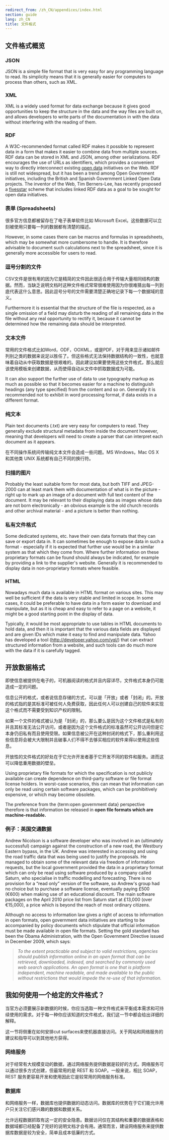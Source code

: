 ```yaml
---
redirect_from: /zh_CN/appendices/index.html
section: guide
lang: zh_CN
title: 文件格式
---
```


## 文件格式概览

### JSON

JSON is a simple file format that is very easy for any programming language to read. Its simplicity means that it is generally easier for computers to process than others, such as XML.

### XML

XML is a widely used format for data exchange because it gives good opportunities to keep the structure in the data and the way files are built on, and allows developers to write parts of the documentation in with the data without interfering with the reading of them.

### RDF

A W3C-recommended format called RDF makes it possible to represent data in a form that makes it easier to combine data from multiple sources. RDF data can be stored in XML and JSON, among other serializations. RDF encourages the use of URLs as identifiers, which provides a convenient way to directly interconnect existing [open data](/glossary/zh_CN/terms/open-data/) initiatives on the Web. RDF is still not widespread, but it has been a trend among Open Government initiatives, including the British and Spanish Government Linked Open Data projects. The inventor of the Web, Tim Berners-Lee, has recently proposed a [fivesstar](http://lab.linkeddata.deri.ie/2010/star-scheme-by-example/) scheme that includes linked RDF data as a goal to be sought for open data initiatives.

### 表单 (Spreadsheets)

很多官方信息都被留存在了电子表单软件比如 Microsoft Excel。这些数据可以立刻被使用只要每一列的数据都有清楚的描述。

However, in some cases there can be macros and formulas in spreadsheets, which may be somewhat more cumbersome to handle. It is therefore advisable to document such calculations next to the spreadsheet, since it is generally more accessible for users to read.

### 逗号分割的文件

CSV文件是很有用的因为它是精简的文件因此很适合用于传输大量相同结构的数据。然而，当缺乏说明文档时这种文件格式常常很难使用因为你很难猜出每一列到底代表这什么意思。因此逗号分号的文件需要清楚正确地记录下每一个数据域的意义。

Furthermore it is essential that the structure of the file is respected, as a single omission of a field may disturb the reading of all remaining data in the file without any real opportunity to rectify it, because it cannot be determined how the remaining data should be interpreted.

### 文本文件

常用的文件格式比如Word，ODF，OOXML，或是PDF，对于用来显示诸如邮件列别之类的数据来说足以胜任了。但这些格式无法保持数据结构的一致性，也就意味着自动从中获取数据是很艰难的。因此建议如果要使用这些文件格式，那么就应该使用模板来创建数据，从而使得自动从文件中抓取数据成为可能。

It can also support the further use of data to use typography markup as much as possible so that it becomes easier for a machine to distinguish headings (any type specified) from the content and so on. Generally it is recommended not to exhibit in word processing format, if data exists in a different format.

### 纯文本

Plain text documents (.txt) are very easy for computers to read. They generally exclude structural metadata from inside the document however, meaning that developers will need to create a parser that can interpret each document as it appears.

在不同操作系统间传输纯文本文件会造成一些问题。MS Windows，Mac OS X 和其他类 UNIX 系统都有自己不同的换行符。

### 扫描的图片

Probably the least suitable form for most data, but both TIFF and JPEG-2000 can at least mark them with documentation of what is in the picture - right up to mark up an image of a document with full text content of the document. It may be relevant to their displaying data as images whose data are not born electronically - an obvious example is the old church records and other archival material - and a picture is better than nothing.

### 私有文件格式

Some dedicated systems, etc. have their own data formats that they can save or export data in. It can sometimes be enough to expose data in such a format - especially if it is expected that further use would be in a similar system as that which they come from. Where further information on these proprietary formats can be found should always be indicated, for example by providing a link to the supplier's website. Generally it is recommended to display data in non-proprietary formats where feasible.

### HTML

Nowadays much data is available in HTML format on various sites. This may well be sufficient if the data is very stable and limited in scope. In some cases, it could be preferable to have data in a form easier to download and manipulate, but as it is cheap and easy to refer to a page on a website, it might be a good starting point in the display of data.

Typically, it would be most appropriate to use tables in HTML documents to hold data, and then it is important that the various data fields are displayed and are given IDs which make it easy to find and manipulate data. Yahoo has developed a tool (<http://developer.yahoo.com/yql/>) that can extract structured information from a website, and such tools can do much more with the data if it is carefully tagged.

## 开放数据格式

即使信息被提供在电子的，可机器阅读的格式并且内容详尽，文件格式本身仍可能造成一定的问题。

信息公开的格式，或者说信息存储的方式，可以是「开放」或者「封闭」的。开放的格式指的是其标准可被任何人免费获取，因此任何人可以创建自己的软件来实现这个格式而不需要受到知识产权的限制。

如果一个文件的格式被认为是「封闭」的，那么要么是因为这个文件格式是私有的并且其标准无法公开访问，或者是因为这个文件格式的标准虽然可公开访问但是它本身仍旧私有而且使用受限。如果信息被公开在这种封闭的格式下，那么重利用这些信息将会被大大限制并且破事人们不得不去够买相应的软件来得以使用这些信息。

开放性的文件格式的好处在于它允许开发者基于它开发不同的软件和服务。进而这可以降低重用数据的壁垒。

Using proprietary file formats for which the specification is not publicly available can create dependence on third-party software or file format license holders. In worst-case scenarios, this can mean that information can only be read using certain software packages, which can be prohibitively expensive, or which may become obsolete.

The preference from the {term:open government data} perspective therefore is that information be released in **open file formats which are machine-readable.**

### 例子：英国交通数据

Andrew Nicolson is a software developer who was involved in an (ultimately successful) campaign against the construction of a new road, the Westbury Eastern bypass, in the UK. Andrew was interested in accessing and using the road traffic data that was being used to justify the proposals. He managed to obtain some of the relevant data via freedom of information requests, but the local government provided the data in a proprietary format which can only be read using software produced by a company called Saturn, who specialise in traffic modelling and forecasting. There is no provision for a “read only” version of the software, so Andrew's group had no choice but to purchase a software license, eventually paying £500 (€600) when making use of an educational discount. The main software packages on the April 2010 price list from Saturn start at £13,000 (over €15,000), a price which is beyond the reach of most ordinary citizens.

Although no access to information law gives a right of access to information in open formats, open government data initiatives are starting to be accompanied by policy documents which stipulate that official information must be made available in open file formats. Setting the gold standard has been the Obama Administration, with the Open Government Directive issued in December 2009, which says:

> *To the extent practicable and subject to valid restrictions, agencies should publish information online in an open format that can be retrieved, downloaded, indexed, and searched by commonly used web search applications. An open format is one that is platform independent, machine readable, and made available to the public without restrictions that would impede the re-use of that information.*

## 我如何使用一个给定的文件格式？

当官方必须要展示新数据的时候，你应当选取一种文件格式来平衡成本需求和可持续使用的需求。对于每一种你应该知道的文件格式，我们这一节中都会给出详细的解释。

这一节将侧重在如何安排cut surfaces来使机器直接访问。关于网站和网络服务的建议和指导可以到其他地方获得。

### 网络服务

对于经常有大规模变动的数据，通过网络服务提供数据是较好的方式。网络服务可以通过很多方式创建，但最常用的是 REST 和 SOAP。一般来说，相比 SOAP，REST 服务更容易开发和使用因此它是较常用的网络服务标准。

### 数据库

和网络服务一样，数据库也提供数据的动态访问。数据库的优势在于它们能允许用户只关注它们感兴趣的数据和数据关系。

允许远程数据抓取有这一定的安全隐患。数据访问仅在其结构和重要的数据表格和数据域都已经配备了完好的说明文档才会有用。通常而言，建设网络服务来提供数据库数据是较为安全，简单且成本低廉的方式。